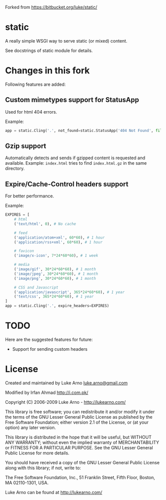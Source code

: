 Forked from https://bitbucket.org/luke/static/

static
======

A really simple WSGI way to serve static (or mixed) content.

See docstrings of static module for details.

Changes in this fork
====================

Following features are added:

Custom mimetypes support for StatusApp
---------------------------------------------------------

Used for html 404 errors.

Example:

```python
app = static.Cling('.', not_found=static.StatusApp('404 Not Found', file='./404.html'))
```

Gzip support
-----------------

Automatically detects and sends if gzipped content is
requested and available. Example: `index.html` tries to find `index.html.gz`
in the same directory.


Expire/Cache-Control headers support
-----------------------------------------------------

For better performance.

Example:

```python
EXPIRES = [
    # html
    ('text/html', 0), # No cache

    # feed
    ('application/atom+xml', 60*60), # 1 hour
    ('application/rss+xml', 60*60), # 1 hour

    # favicon
    ('image/x-icon', 7*24*60*60), # 1 week

    # media
    ('image/gif', 30*24*60*60), # 1 month
    ('image/jpeg', 30*24*60*60), # 1 month
    ('image/png', 30*24*60*60), # 1 month

    # CSS and Javascript
    ('application/javascript', 365*24*60*60), # 1 year
    ('text/css', 365*24*60*60), # 1 year
]
app = static.Cling('.', expire_headers=EXPIRES)
```

TODO
====

Here are the suggested features for future:

* Support for sending custom headers

License
=======

Created and maintained by Luke Arno <luke.arno@gmail.com>

Modified by Irfan Ahmad <http://i.com.pk/>

Copyright (C) 2006-2009 Luke Arno - http://lukearno.com/

This library is free software; you can redistribute it and/or
modify it under the terms of the GNU Lesser General Public
License as published by the Free Software Foundation; either
version 2.1 of the License, or (at your option) any later version.

This library is distributed in the hope that it will be useful,
but WITHOUT ANY WARRANTY; without even the implied warranty of
MERCHANTABILITY or FITNESS FOR A PARTICULAR PURPOSE.  See the GNU
Lesser General Public License for more details.

You should have received a copy of the GNU Lesser General Public
License along with this library; if not, write to:

The Free Software Foundation, Inc., 
51 Franklin Street, Fifth Floor, 
Boston, MA  02110-1301, USA.

Luke Arno can be found at http://lukearno.com/